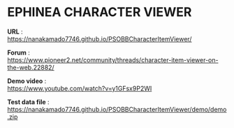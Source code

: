 # EPHINEA CHARACTER VIEWER
<b>URL</b> : <br>
https://nanakamado7746.github.io/PSOBBCharacterItemViewer/

<b>Forum</b> : <br>
https://www.pioneer2.net/community/threads/character-item-viewer-on-the-web.22882/

<b>Demo video</b> : <br>
https://www.youtube.com/watch?v=y1GFsx9P2WI

<b>Test data file</b> : <br>
https://nanakamado7746.github.io/PSOBBCharacterItemViewer/demo/demo.zip

